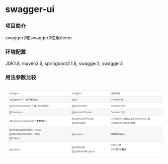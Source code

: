 # swagger-ui
### 项目简介
swagger2和swagger3使用demo
### 环境配置
JDK1.8,
maven3.5,
springboot2.1.8,
swagger2,
swagger3
### 用法参数比较
![img.png](img.png)
